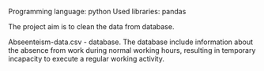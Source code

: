 Programming language: python
Used libraries: pandas 

The project aim is to clean the data from database.

Abseenteism-data.csv - database.
The database include information about the absence from work during normal working hours, resulting in temporary incapacity to execute a regular working activity.

